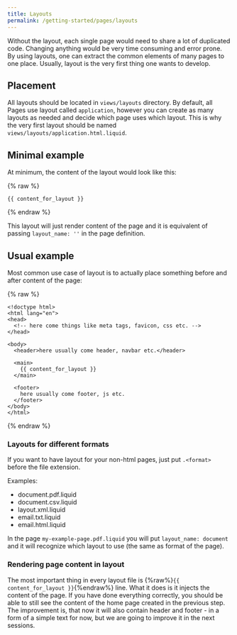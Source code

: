 ```yaml
---
title: Layouts
permalink: /getting-started/pages/layouts
---
```


Without the layout, each single page would need to share a lot of duplicated code. Changing anything would be very time consuming and error prone. By using layouts, one can extract the common elements of many pages to one place. Usually, layout is the very first thing one wants to develop.

## Placement

All layouts should be located in `views/layouts` directory. By default, all Pages use layout called `application`, however you can create as many layouts as needed and decide which page uses which layout. This is why the very first layout should be named `views/layouts/application.html.liquid`.

## Minimal example

At minimum, the content of the layout would look like this:

{% raw %}

```liquid
{{ content_for_layout }}
```

{% endraw %}

This layout will just render content of the page and it is equivalent of passing `layout_name: ''` in the page definition.

## Usual example

Most common use case of layout is to actually place something before and after content of the page:

{% raw %}

```liquid
<!doctype html>
<html lang="en">
<head>
  <!-- here come things like meta tags, favicon, css etc. -->
</head>

<body>
  <header>here usually come header, navbar etc.</header>

  <main>
    {{ content_for_layout }}
  </main>

  <footer>
    here usually come footer, js etc.
  </footer>
</body>
</html>
```

{% endraw %}

### Layouts for different formats

If you want to have layout for your non-html pages, just put `.<format>` before the file extension.

Examples:

* document.pdf.liquid
* document.csv.liquid
* layout.xml.liquid
* email.txt.liquid
* email.html.liquid

In the page `my-example-page.pdf.liquid` you will put `layout_name: document` and it will recognize which layout to use (the same as format of the page).

### Rendering page content in layout

The most important thing in every layout file is {%raw%}`{{ content_for_layout }}`{%endraw%} line. What it does is it injects the content of the page. If you have done everything correctly, you should be able to still see the content of the home page created in the previous step. The improvement is, that now it will also contain header and footer - in a form of a simple text for now, but we are going to improve it in the next sessions.
